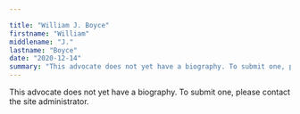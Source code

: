 ```yaml
---

title: "William J. Boyce"
firstname: "William"
middlename: "J."
lastname: "Boyce"
date: "2020-12-14"
summary: "This advocate does not yet have a biography. To submit one, please contact the site administrator."
---
```

This advocate does not yet have a biography. To submit one, please contact the site administrator.

